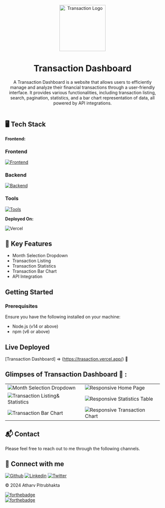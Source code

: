 <p align="center">
  <a href="https://trasaction.vercel.app/" rel="noopener" target="_blank"><img width="150" src="https://github.com/AtharvPitrubhakta/Transaction_Management/blob/main/public/Transaction.png" alt="Transaction Logo"></a></p>
</p>

<h1 align="center"><b>Transaction Dashboard</b></h1>

<div align="center">
A Transaction Dashboard is a website that allows users to efficiently manage and analyze their financial transactions through a user-friendly interface. It provides various functionalities, including transaction listing, search, pagination, statistics, and a bar chart representation of data, all powered by API integrations.
</div><br/>


## 🖥️ Tech Stack
**Frontend:**

### Frontend
[![Frontend](https://skillicons.dev/icons?i=js,react,redux,html,css,tailwind)](https://github.com/AtharvPitrubhakta)

### Backend
[![Backend](https://skillicons.dev/icons?i=nodejs,express,mongo)](https://github.com/AtharvPitrubhakta)

### Tools
[![Tools](https://skillicons.dev/icons?i=git,github,vscode,postman,compass)](https://github.com/AtharvPitrubhakta)


**Deployed On:**

![Vercel](https://img.shields.io/badge/vercel-%23000000.svg?style=for-the-badge&logo=vercel&logoColor=#00C7B7)


## 🚀 Key Features
- Month Selection Dropdown
- Transaction Listing
- Transaction Statistics
- Transaction Bar Chart
- API Integration

## Getting Started

### Prerequisites

Ensure you have the following installed on your machine:

- Node.js (v14 or above)
- npm (v6 or above)

## Live Deployed
[Transaction Dashboard] => (https://trasaction.vercel.app/) 🚀


## Glimpses of Transaction Dashboard 🙈 :

<table>
  <tr>
    <td><img src="https://github.com/AtharvPitrubhakta/Transaction_Management/blob/main/public/images/Month%20Selection%20Dropdown.png" alt="Month Selection Dropdown" /></td>
    <td><img src="https://github.com/AtharvPitrubhakta/Transaction_Management/blob/main/public/images/Respnsive%20Home%20Page.png" alt="Responsive Home Page" /></td>
  </tr>
  <tr>
    <td><img src="https://github.com/AtharvPitrubhakta/Transaction_Management/blob/main/public/images/Transaction%20Listing%26%20Statistics.png" alt="Transaction Listing& Statistics" /></td>
    <td><img src="https://github.com/AtharvPitrubhakta/Transaction_Management/blob/main/public/images/Table%20Section.png" alt="Responsive Statistics Table" /></td>
  </tr>
  <tr>
    <td><img src="https://github.com/AtharvPitrubhakta/Transaction_Management/blob/main/public/images/Transactions%20Bar%20Chart.png" alt="Transaction Bar Chart" /></td>
    <td><img src="https://github.com/AtharvPitrubhakta/Transaction_Management/blob/main/public/images/Chart%20Section.png" alt="Responsive Transaction Chart" /></td>
  </tr>
</table>

<h2>📬 Contact</h2>

Please feel free to reach out to me through the following channels.

## 🚀 Connect with me

[![Github](https://skillicons.dev/icons?i=github)](https://github.com/AtharvPitrubhakta)
[![Linkedin](https://skillicons.dev/icons?i=linkedin)](https://www.linkedin.com/in/atharv777/)
[![Twitter](https://skillicons.dev/icons?i=twitter)](https://x.com/atharv0777)

© 2024 Atharv Pitrubhakta


[![forthebadge](https://forthebadge.com/images/badges/built-with-love.svg)](https://forthebadge.com)
<br/>
[![forthebadge](https://forthebadge.com/images/badges/built-by-developers.svg)](https://forthebadge.com)


